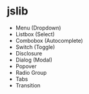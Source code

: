 # jslib

- Menu (Dropdown)
- Listbox (Select)
- Combobox (Autocomplete)
- Switch (Toggle)
- Disclosure
- Dialog (Modal)
- Popover
- Radio Group
- Tabs
- Transition
